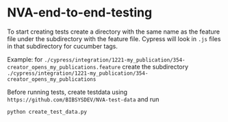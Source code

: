 # NVA-end-to-end-testing

To start creating tests create a directory with the same name as the feature file under the subdirectory with the feature file. Cypress will look in `.js` files in that subdirectory for cucumber tags.

Example: for `./cypress/integration/1221-my_publication/354-creator_opens_my_publications.feature` create the subdirectory `./cypress/integration/1221-my_publication/354-creator_opens_my_publications`

Before running tests, create testdata using `https://github.com/BIBSYSDEV/NVA-test-data` and run

    python create_test_data.py
